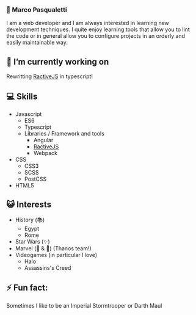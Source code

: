### 🤝 Marco Pasqualetti
I am a web developer and I am always interested in learning new development techniques.
I quite enjoy learning tools that allow you to lint the code or in general allow you to configure projects in an orderly and easily maintainable way.

## 🔭 I’m currently working on
Rewritting [RactiveJS](https://ractive.js.org) in typescript!

## 💻 Skills
* Javascript
  * ES6
  * Typescript
  * Libraries / Framework and tools
    * Angular
    * [RactiveJS](https://ractive.js.org)
    * Webpack
* CSS
  * CSS3
  * SCSS
  * PostCSS
* HTML5

## 😺 Interests
* History (📚)
  * Egypt
  * Rome
* Star Wars (✨)
* Marvel (📓 & 🎥) (Thanos team!)
* Videogames (in particular I love)
  * Halo
  * Assassins's Creed

## ⚡ Fun fact:
Sometimes I like to be an Imperial Stormtrooper or Darth Maul

<!--
**marcalexiei/marcalexiei** is a ✨ _special_ ✨ repository because its `README.md` (this file) appears on your GitHub profile.

Here are some ideas to get you started:

-  ...
- 🌱 I’m currently learning ...
- 👯 I’m looking to collaborate on ...
- 🤔 I’m looking for help with ...
- 💬 Ask me about ...
- 📫 How to reach me: ...
- 😄 Pronouns: ...
-->
